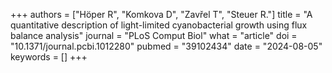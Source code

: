 +++
authors = ["Höper R", "Komkova D", "Zavřel T", "Steuer R."]
title = "A quantitative description of light-limited cyanobacterial growth using flux balance analysis"
journal = "PLoS Comput Biol"
what = "article"
doi = "10.1371/journal.pcbi.1012280"
pubmed = "39102434"
date = "2024-08-05"
keywords = []
+++

